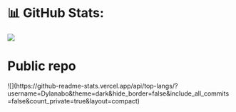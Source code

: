 # 📊 GitHub Stats:
![](https://github-readme-streak-stats.herokuapp.com/?user=Dylanabo&theme=dark&hide_border=false)<br/>
<h1>Public repo</h1>
![](https://github-readme-stats.vercel.app/api/top-langs/?username=Dylanabo&theme=dark&hide_border=false&include_all_commits=false&count_private=true&layout=compact)<br/>
